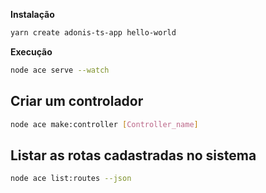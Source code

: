 **Instalação**
```bash
yarn create adonis-ts-app hello-world
```
**Execução**
```bash
node ace serve --watch
```

## Criar um controlador
```bash
node ace make:controller [Controller_name]
```

## Listar as rotas cadastradas no sistema
```bash
node ace list:routes --json
```